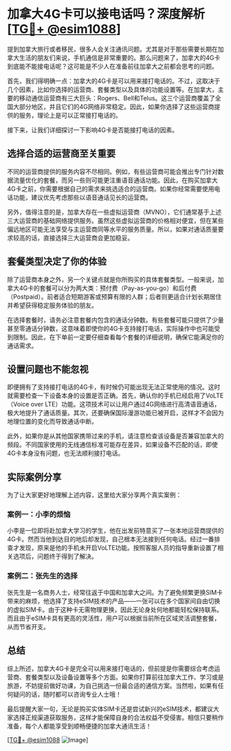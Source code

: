 # 加拿大4G卡可以接电话吗？深度解析[[TG💪+ @esim1088](https://t.me/s/esim1088)]

提到加拿大旅行或者移民，很多人会关注通讯问题。尤其是对于那些需要长期在加拿大生活的朋友们来说，手机通信是非常重要的。那么问题来了，加拿大的4G卡到底能不能接电话呢？这可能是不少人在准备前往加拿大之前都会思考的问题。

首先，我们得明确一点：加拿大的4G卡是可以用来接打电话的。不过，这取决于几个因素，比如你选择的运营商、套餐类型以及具体的功能设置等。在加拿大，主要的移动通信运营商有三大巨头：Rogers、Bell和Telus。这三个运营商覆盖了全国大部分地区，并且它们的4G网络非常稳定。因此，如果你选择了这些运营商提供的服务，理论上是可以正常接打电话的。

接下来，让我们详细探讨一下影响4G卡是否能接打电话的因素。

## 选择合适的运营商至关重要

不同的运营商提供的服务内容不尽相同。例如，有些运营商可能会推出专门针对数据流量优化的套餐，而另一些则可能更注重语音通话功能。因此，在购买加拿大4G卡之前，你需要根据自己的需求来挑选适合的运营商。如果你经常需要使用电话功能，建议优先考虑那些以语音通话见长的运营商。

另外，值得注意的是，加拿大存在一些虚拟运营商（MVNO），它们通常基于上述三大运营商的基础网络提供服务。虽然这些虚拟运营商的价格相对便宜，但在某些偏远地区可能无法享受与主运营商同等水平的服务质量。所以，如果对通话质量要求较高的话，直接选择三大运营商会更加稳妥。

## 套餐类型决定了你的体验

除了运营商本身之外，另一个关键点就是你所购买的具体套餐类型。一般来说，加拿大4G卡的套餐可以分为两大类：预付费（Pay-as-you-go）和后付费（Postpaid）。前者适合短期游客或预算有限的人群；后者则更适合计划长期居住并希望获得稳定服务体验的朋友。

在选择套餐时，请务必注意套餐内包含的通话分钟数。有些套餐可能只提供了少量甚至零通话分钟数，这意味着即使你的4G卡支持接打电话，实际操作中也可能受到限制。因此，在下单前一定要仔细查看每个套餐的详细说明，确保它能满足你的通话需求。

## 设置问题也不能忽视

即便拥有了支持接打电话的4G卡，有时候仍可能出现无法正常使用的情况。这时就需要检查一下设备本身的设置是否正确。首先，确认你的手机已经启用了VoLTE（Voice over LTE）功能。这项技术可以让用户通过4G网络进行高清语音通话，极大地提升了通话质量。其次，还要确保国际漫游功能已被开启，这样才不会因为地理位置的变化而导致通话中断。

此外，如果你是从其他国家携带过来的手机，请注意检查该设备是否兼容加拿大的频段。不同国家使用的无线通信标准可能存在差异，如果设备不匹配的话，即使4G卡本身没有问题，也无法顺利接打电话。

## 实际案例分享

为了让大家更好地理解上述内容，这里给大家分享两个真实案例：

### 案例一：小李的烦恼

小李是一位即将赴加拿大学习的学生，他在出发前特意买了一张本地运营商提供的4G卡。然而当他到达目的地后却发现，自己根本无法接到任何电话。经过一番排查才发现，原来是他的手机未开启VoLTE功能。按照客服人员的指导重新设置了相关选项后，问题终于得到了解决。

### 案例二：张先生的选择

张先生是一名商务人士，经常往返于中国和加拿大之间。为了避免频繁更换SIM卡带来的麻烦，他选择了支持eSIM技术的产品——一张可以在多个国家间自由切换的虚拟SIM卡。由于这种卡无需物理更换，因此无论身处何地都能轻松保持联系。而且由于eSIM卡具有更高的灵活性，用户可以根据当前所在区域灵活调整套餐，从而节省开支。

## 总结

综上所述，加拿大4G卡是完全可以用来接打电话的，但前提是你需要综合考虑运营商、套餐类型以及设备设置等多个方面。如果你打算前往加拿大工作、学习或是旅游，不妨提前做好功课，为自己挑选一份最合适的通信方案。当然啦，如果有任何疑问的话，随时都可以咨询专业人士哦！

最后提醒大家一句，无论是购买实体SIM卡还是尝试新兴的eSIM技术，都建议大家选择正规渠道获取服务，这样才能保障自身的合法权益不受侵害。相信只要稍作准备，每个人都能享受到顺畅便捷的加拿大通讯生活！

[[TG💪+ @esim1088](https://t.me/s/esim1088) ![Image](https://i.postimg.cc/4NQfJmqS/Snipaste-2025-05-13-00-14-12.png)]